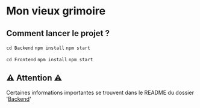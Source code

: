 # Mon vieux grimoire

## Comment lancer le projet ?

`cd Backend`
`npm install`
`npm start`

`cd Frontend`
`npm install`
`npm start`

## ⚠️  Attention  ⚠️
Certaines informations importantes se trouvent dans le README du dossier '<a href="https://github.com/NextSap/oc-7/blob/main/Backend/README.md" target="_blank">Backend</a>'
